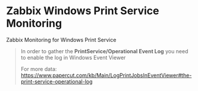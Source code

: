 # Zabbix Windows Print Service Monitoring
Zabbix Monitoring for Windows Print Service

> In order to gather the **PrintService/Operational Event Log** you need to enable the log in Windows Event Viewer
>
> For more data: https://www.papercut.com/kb/Main/LogPrintJobsInEventViewer#the-print-service-operational-log